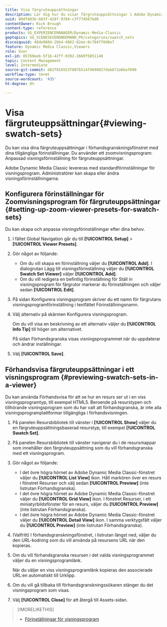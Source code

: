 ```yaml
---
title: Visa färgruteuppsättningar
description: Lär dig hur du visar färgruteuppsättningar i Adobe Dynamic Media Classic.
uuid: 80df403b-b03f-428f-9784-c3f774567bd0
contentOwner: Rick Brough
content-type: reference
products: SG_EXPERIENCEMANAGER/Dynamic-Media-Classic
geptopics: SG_SCENESEVENONDEMAND_PK/categories/swatch_sets
discoiquuid: 48de8604-2bb4-4862-82ee-0c7847f0d0e7
feature: Dynamic Media Classic,Viewers
role: User
exl-id: 05769eeb-5f1b-42ff-9392-2669f5051140
topic: Content Management
level: Intermediate
source-git-commit: d82f816553f807b514f4690827dab672a6baf690
workflow-type: tm+mt
source-wordcount: '435'
ht-degree: 0%

---
```


# Visa färgruteuppsättningar{#viewing-swatch-sets}

Du kan visa dina färgruteuppsättningar i förhandsgranskningsfönstret med dina tillgängliga förinställningar. Du använder ett zoomvisningsprogram: Anpassad visningsförinställning för färgruteuppsättningar.

Adobe Dynamic Media Classic levereras med standardförinställningar för visningsprogram. Administratörer kan skapa eller ändra visningsförinställningarna.

## Konfigurera förinställningar för Zoomvisningsprogram för färgruteuppsättningar {#setting-up-zoom-viewer-presets-for-swatch-sets}

Du kan skapa och anpassa visningsförinställningar efter dina behov.

1. I fältet Global Navigation går du till **[!UICONTROL Setup]** > **[!UICONTROL Viewer Presets]**.
1. Gör något av följande:

   * Om du vill skapa en förinställning väljer du **[!UICONTROL Add]**. I dialogrutan Lägg till visningsförinställning väljer du **[!UICONTROL Swatch Set Viewer]** väljer **[!UICONTROL Add]**.
   * Om du vill redigera en befintlig förinställning för Ställ in visningsprogram för färgrutor markerar du förinställningen och väljer sedan **[!UICONTROL Edit]**.

1. På sidan Konfigurera visningsprogram skriver du ett namn för färgrutans visningsprogramförinställning i textfältet Förinställningsnamn.
1. Välj alternativ på skärmen Konfigurera visningsprogram.

   Om du vill visa en beskrivning av ett alternativ väljer du **[!UICONTROL Info Tip]** till höger om alternativet.

   På sidan Förhandsgranska visas visningsprogrammet när du uppdaterar och ändrar inställningar.

1. Välj **[!UICONTROL Save]**.

## Förhandsvisa färgruteuppsättningar i ett visningsprogram {#previewing-swatch-sets-in-a-viewer}

Du kan använda Förhandsvisa för att se hur en resurs ser ut i en viss visningsprogramtyp, till exempel HTML5. Beroende på resurstypen och tillhörande visningsprogram som du har valt att förhandsgranska, är inte alla visningsprogramplattformar tillgängliga i förhandsvisningen.

1. På panelen Resursbibliotek till vänster i **[!UICONTROL Show]** väljer du en färgruteuppsättningsbaserad resurstyp, till exempel **[!UICONTROL Swatch Set]**.
1. På panelen Resursbibliotek till vänster navigerar du i de resursmappar som innehåller den färgruteuppsättning som du vill förhandsgranska med ett visningsprogram.
1. Gör något av följande:

   * I det övre högra hörnet av Adobe Dynamic Media Classic-fönstret väljer du **[!UICONTROL List View]** ikon. Håll markören över en resurs i fönstret Resurser och välj sedan **[!UICONTROL Preview]** (inte listrutan Förhandsgranska).
   * I det övre högra hörnet av Adobe Dynamic Media Classic-fönstret väljer du **[!UICONTROL Grid View]** ikon. I fönstret Resurser, i ett miniatyrbildsfönster för en resurs, väljer du **[!UICONTROL Preview]** (inte listrutan Förhandsgranska).
   * I det övre högra hörnet av Adobe Dynamic Media Classic-fönstret väljer du **[!UICONTROL Detail View]** ikon. I samma verktygsfält väljer du **[!UICONTROL Preview]** (inte listrutan Förhandsgranska).

1. (Valfritt) I förhandsgranskningsfönstret, i listrutan längst ned, väljer du den URL-kodning som du vill använda på resursens URL när den kopieras.
1. Om du vill förhandsgranska resursen i det valda visningsprogrammet väljer du en visningsprogramlänk.

   När du väljer en viss visningsprogramlänk kopieras den associerade URL:en automatiskt till Urklipp.

1. Om du vill gå tillbaka till förhandsgranskningssökaren stänger du det visningsprogram som visas.
1. Välj **[!UICONTROL Close]** för att återgå till Assets-sidan.

>[!MORELIKETHIS]
>
>* [Förinställningar för visningsprogram](application-setup.md#viewer_presets)

